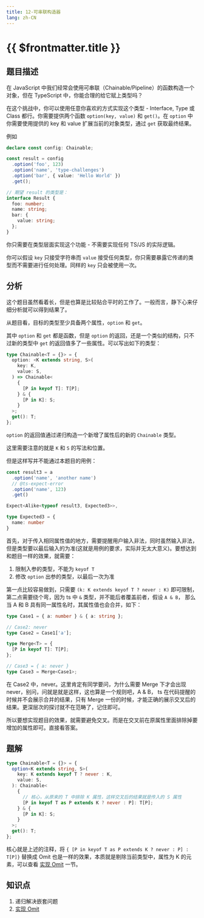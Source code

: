 ```yaml
---
title: 12-可串联构造器
lang: zh-CN
---
```


# {{ $frontmatter.title }}

## 题目描述

在 JavaScript 中我们经常会使用可串联（Chainable/Pipeline）的函数构造一个对象，但在 TypeScript 中，你能合理的给它赋上类型吗？

在这个挑战中，你可以使用任意你喜欢的方式实现这个类型 - Interface, Type 或 Class 都行。你需要提供两个函数 `option(key, value)` 和 `get()`。在 `option` 中你需要使用提供的 key 和 value 扩展当前的对象类型，通过 `get` 获取最终结果。

例如

```ts
declare const config: Chainable;

const result = config
  .option('foo', 123)
  .option('name', 'type-challenges')
  .option('bar', { value: 'Hello World' })
  .get();

// 期望 result 的类型是：
interface Result {
  foo: number;
  name: string;
  bar: {
    value: string;
  };
}
```

你只需要在类型层面实现这个功能 - 不需要实现任何 TS/JS 的实际逻辑。

你可以假设 `key` 只接受字符串而 `value` 接受任何类型，你只需要暴露它传递的类型而不需要进行任何处理。同样的 `key` 只会被使用一次。

## 分析

这个题目虽然看着长，但是也算是比较贴合平时的工作了。一般而言，静下心来仔细分析就可以得到结果了。

从题目看，目标的类型至少具备两个属性，`option` 和 `get`。

其中 `option` 和 `get` 都是函数，但是 `option` 的返回，还是一个类似的结构，只不过新的类型中 `get` 的返回值多了一些属性。可以写出如下的类型：

```ts
type Chainable<T = {}> = {
  option: <K extends string, S>(
    key: K,
    value: S,
  ) => Chainable<
    {
      [P in keyof T]: T[P];
    } & {
      [P in K]: S;
    }
  >;
  get(): T;
};
```

`option` 的返回值通过递归构造一个新增了属性后的新的 `Chainable` 类型。

这里需要注意的就是 `K` 和 `S` 的写法和位置。

但是这样写并不能通过本题目的用例：

```ts
const result3 = a
  .option('name', 'another name')
  // @ts-expect-error
  .option('name', 123)
  .get()

Expect<Alike<typeof result3, Expected3>>,

type Expected3 = {
  name: number
}
```

首先，对于传入相同属性值的地方，需要提醒用户输入非法，同时虽然输入非法，但是类型要以最后输入的为准(这就是用例的要求，实际并无太大意义)。要想达到和题目一样的效果，就需要：

1. 限制入参的类型，不能为 `keyof T`
2. 修改 `option` 出参的类型，以最后一次为准

第一点比较容易做到，只需要 `(k: K extends keyof T ? never : K)` 即可限制，第二点需要绕个弯，因为 ts 中 `&` 类型，并不能后者覆盖前者，假设 `A & B`， 那么当 A 和 B 具有同一属性名时，其属性值也会合并，如下：

```ts
type Case1 = { a: number } & { a: string };

// Case2: never
type Case2 = Case1['a'];

type Merge<T> = {
  [P in keyof T]: T[P];
};

// Case3 = { a: never }
type Case3 = Merge<Case1>;
```

在 Case2 中，never。这里肯定有同学要问，为什么需要 Merge 下才会出现 never，别问，问就是就是这样，这也算是一个规则吧，A & B， ts 在代码提醒的时候并不会展示合并的结果，只有 Merge 一份的时候，才能正确的展示交叉后的结果。更深层次的探讨就不在范畴了，记住即可。

所以要想实现题目的效果，就需要避免交叉。而是在交叉前在原属性里面排除掉要增加的属性即可。直接看答案。

## 题解

```ts
type Chainable<T = {}> = {
  option<K extends string, S>(
    key: K extends keyof T ? never : K,
    value: S,
  ): Chainable<
    {
      // 核心，从原来的 T 中排除 K 属性，这样交叉后的结果就是传入的 S 属性
      [P in keyof T as P extends K ? never : P]: T[P];
    } & {
      [P in K]: S;
    }
  >;
  get(): T;
};
```

核心就是上述的注释，将 `{ [P in keyof T as P extends K ? never : P] : T[P]}` 替换成 Omit 也是一样的效果，本质就是剔除当前类型中，属性为 K 的元素，可以查看 [实现 Omit](/medium/3-实现Omit.md) 一节。

## 知识点

1. 递归解决嵌套问题
2. [实现 Omit](/medium/3-实现Omit.md)
